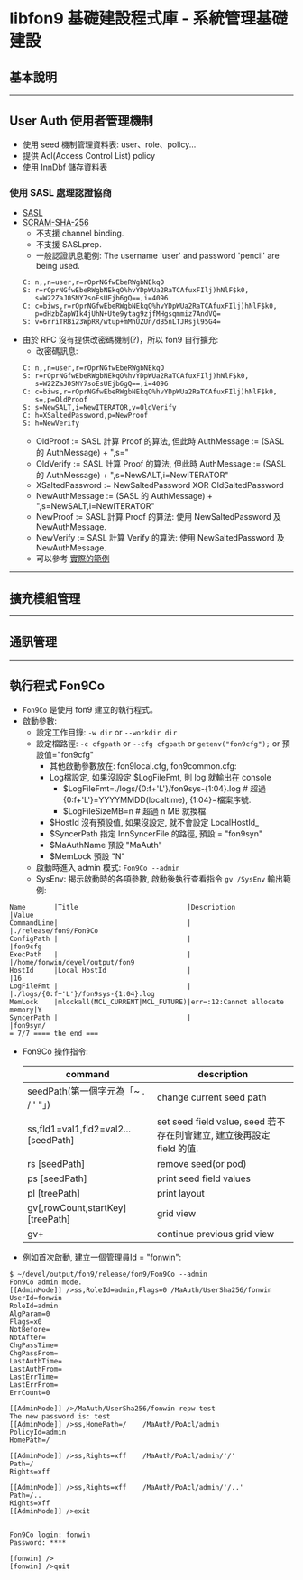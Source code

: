 ﻿libfon9 基礎建設程式庫 - 系統管理基礎建設
=========================================

## 基本說明

---------------------------------------

## User Auth 使用者管理機制
* 使用 seed 機制管理資料表: user、role、policy... 
* 提供 Acl(Access Control List) policy
* 使用 InnDbf 儲存資料表

### 使用 SASL 處理認證協商
* [SASL](https://tools.ietf.org/html/rfc5802)
* [SCRAM-SHA-256](https://tools.ietf.org/html/rfc7677)
  * 不支援 channel binding.
  * 不支援 SASLprep.
  * 一般認證訊息範例: The username 'user' and password 'pencil' are being used.
   ```
   C: n,,n=user,r=rOprNGfwEbeRWgbNEkqO
   S: r=rOprNGfwEbeRWgbNEkqO%hvYDpWUa2RaTCAfuxFIlj)hNlF$k0,
      s=W22ZaJ0SNY7soEsUEjb6gQ==,i=4096
   C: c=biws,r=rOprNGfwEbeRWgbNEkqO%hvYDpWUa2RaTCAfuxFIlj)hNlF$k0,
      p=dHzbZapWIk4jUhN+Ute9ytag9zjfMHgsqmmiz7AndVQ=
   S: v=6rriTRBi23WpRR/wtup+mMhUZUn/dB5nLTJRsjl95G4=
   ```
* 由於 RFC 沒有提供改密碼機制(?)，所以 fon9 自行擴充:
  * 改密碼訊息:
   ```
   C: n,,n=user,r=rOprNGfwEbeRWgbNEkqO
   S: r=rOprNGfwEbeRWgbNEkqO%hvYDpWUa2RaTCAfuxFIlj)hNlF$k0,
      s=W22ZaJ0SNY7soEsUEjb6gQ==,i=4096
   C: c=biws,r=rOprNGfwEbeRWgbNEkqO%hvYDpWUa2RaTCAfuxFIlj)hNlF$k0,
      s=,p=OldProof
   S: s=NewSALT,i=NewITERATOR,v=OldVerify
   C: h=XSaltedPassword,p=NewProof
   S: h=NewVerify
   ```
  * OldProof        := SASL 計算 Proof 的算法, 但此時 AuthMessage := (SASL 的 AuthMessage) + ",s="
  * OldVerify       := SASL 計算 Proof 的算法, 但此時 AuthMessage := (SASL 的 AuthMessage) + ",s=NewSALT,i=NewITERATOR"
  * XSaltedPassword := NewSaltedPassword XOR OldSaltedPassword
  * NewAuthMessage  := (SASL 的 AuthMessage) + ",s=NewSALT,i=NewITERATOR"
  * NewProof        := SASL 計算 Proof 的算法:  使用 NewSaltedPassword 及 NewAuthMessage.
  * NewVerify       := SASL 計算 Verify 的算法: 使用 NewSaltedPassword 及 NewAuthMessage.
  * 可以參考 [實際的範例](../fon9/crypto/Crypto_UT.cpp)

---------------------------------------

## 擴充模組管理

---------------------------------------

## 通訊管理

---------------------------------------

## 執行程式 Fon9Co
* `Fon9Co` 是使用 fon9 建立的執行程式。
* 啟動參數:
  * 設定工作目錄: `-w dir` or `--workdir dir`
  * 設定檔路徑:   `-c cfgpath` or `--cfg cfgpath` or `getenv("fon9cfg");` or 預設值="fon9cfg"
    * 其他啟動參數放在: fon9local.cfg, fon9common.cfg:
    * Log檔設定, 如果沒設定 $LogFileFmt, 則 log 就輸出在 console
      * $LogFileFmt=./logs/{0:f+'L'}/fon9sys-{1:04}.log  # 超過 {0:f+'L'}=YYYYMMDD(localtime), {1:04}=檔案序號.
      * $LogFileSizeMB=n                                 # 超過 n MB 就換檔.
    * $HostId     沒有預設值, 如果沒設定, 就不會設定 LocalHostId_
    * $SyncerPath 指定 InnSyncerFile 的路徑, 預設 = "fon9syn"
    * $MaAuthName 預設 "MaAuth"
    * $MemLock    預設 "N"
  * 啟動時進入 admin 模式: `Fon9Co --admin`
  * SysEnv: 揭示啟動時的各項參數, 啟動後執行查看指令 `gv /SysEnv` 輸出範例:
```
Name       |Title                           |Description                   |Value                              
CommandLine|                                |                              |./release/fon9/Fon9Co              
ConfigPath |                                |                              |fon9cfg                            
ExecPath   |                                |                              |/home/fonwin/devel/output/fon9     
HostId     |Local HostId                    |                              |16                                 
LogFileFmt |                                |                              |./logs/{0:f+'L'}/fon9sys-{1:04}.log
MemLock    |mlockall(MCL_CURRENT|MCL_FUTURE)|err=:12:Cannot allocate memory|Y                                  
SyncerPath |                                |                              |fon9syn/                           
= 7/7 ==== the end ===
```

* Fon9Co 操作指令:

  | command                              | description
  |--------------------------------------|----------------------------
  | seedPath(第一個字元為「~ . / ' "」)  | change current seed path
  | ss,fld1=val1,fld2=val2... [seedPath] | set seed field value, seed 若不存在則會建立, 建立後再設定 field 的值.
  | rs                        [seedPath] | remove seed(or pod)
  | ps                        [seedPath] | print seed field values
  | pl                        [treePath] | print layout
  | gv[,rowCount,startKey]    [treePath] | grid view
  | gv+                                  | continue previous grid view

* 例如首次啟動, 建立一個管理員Id = "fonwin":
```console
$ ~/devel/output/fon9/release/fon9/Fon9Co --admin
Fon9Co admin mode.
[[AdminMode]] />ss,RoleId=admin,Flags=0 /MaAuth/UserSha256/fonwin
UserId=fonwin
RoleId=admin
AlgParam=0
Flags=x0
NotBefore=
NotAfter=
ChgPassTime=
ChgPassFrom=
LastAuthTime=
LastAuthFrom=
LastErrTime=
LastErrFrom=
ErrCount=0

[[AdminMode]] />/MaAuth/UserSha256/fonwin repw test
The new password is: test
[[AdminMode]] />ss,HomePath=/    /MaAuth/PoAcl/admin
PolicyId=admin
HomePath=/

[[AdminMode]] />ss,Rights=xff    /MaAuth/PoAcl/admin/'/'
Path=/
Rights=xff

[[AdminMode]] />ss,Rights=xff    /MaAuth/PoAcl/admin/'/..'
Path=/..
Rights=xff
[[AdminMode]] />exit


Fon9Co login: fonwin
Password: ****

[fonwin] />
[fonwin] />quit

```
